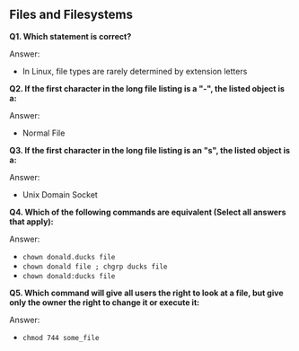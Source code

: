 ## Files and Filesystems

**Q1. Which statement is correct?**

Answer:
* In Linux, file types are rarely determined by extension letters

**Q2. If the first character in the long file listing is a "-", the listed object is a:**

Answer:
* Normal File

**Q3. If the first character in the long file listing is an "s", the listed object is a:**

Answer:
* Unix Domain Socket

**Q4. Which of the following commands are equivalent (Select all answers that apply):**

Answer:
* `chown donald.ducks file`
* `chown donald file ; chgrp ducks file`
* `chown donald:ducks file`

**Q5. Which command will give all users the right to look at a file, but give only the owner the right to change it or execute it:**

Answer:
* `chmod 744 some_file`
